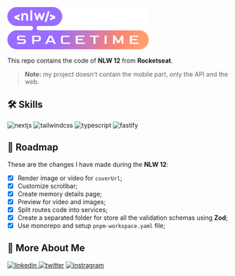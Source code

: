 <!-- ![Cover](.github/assets/cover.png) -->

![NLW Spacetime](./packages/web/public/assets/nlw-spacetime.svg)

This repo contains the code of **NLW 12** from **Rocketseat**.

> **Note:** my project doesn't contain the mobile part, only the API and the web.

## 🛠 Skills

![nextjs][nextjs] ![tailwindcss][tailwindcss] ![typescript][typescript] ![fastify][fastify]

## 📄 Roadmap

These are the changes I have made during the **NLW 12**:

- [x] Render image or video for `coverUrl`;
- [x] Customize scrollbar;
- [x] Create memory details page;
- [x] Preview for video and images;
- [x] Split routes code into services;
- [x] Create a separated folder for store all the validation schemas using **Zod**;
- [x] Use monorepo and setup `pnpm-workspace.yaml` file;

## 🔗 More About Me

[
![linkedin](https://img.shields.io/badge/linkedin-0A66C2?style=for-the-badge&logo=linkedin&logoColor=white)
](https://linkedin.com/in/daniel-sousa-tutods)
[![twitter](https://img.shields.io/badge/twitter-1DA1F2?style=for-the-badge&logo=twitter&logoColor=white)](https://twitter.com/dsousa_12)
[![instragram](https://img.shields.io/badge/instragram-E4405F?style=for-the-badge&logo=instagram&logoColor=white)](https://twitter.com/dsousa_12)

[nextjs]: https://img.shields.io/badge/nextjs-1E4174?style=for-the-badge&logo=next.js&logoColor=white
[tailwindcss]: https://img.shields.io/badge/tailwindcss-1E4174?style=for-the-badge&logo=tailwindcss&logoColor=white
[typescript]: https://img.shields.io/badge/typescript-1E4174?style=for-the-badge&logo=typescript&logoColor=white
[fastify]: https://img.shields.io/badge/fastify-1E4174?style=for-the-badge&logo=fastify&logoColor=white
